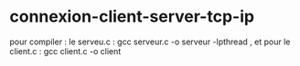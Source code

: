 # connexion-client-server-tcp-ip
pour compiler :
le serveu.c : gcc serveur.c -o serveur -lpthread , et pour 
le client.c : gcc client.c -o client
